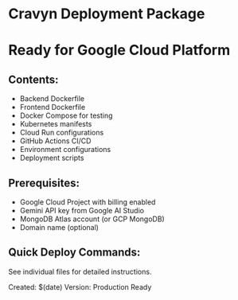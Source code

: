 # Cravyn Deployment Package
# Ready for Google Cloud Platform

## Contents:
- Backend Dockerfile
- Frontend Dockerfile  
- Docker Compose for testing
- Kubernetes manifests
- Cloud Run configurations
- GitHub Actions CI/CD
- Environment configurations
- Deployment scripts

## Prerequisites:
- Google Cloud Project with billing enabled
- Gemini API key from Google AI Studio
- MongoDB Atlas account (or GCP MongoDB)
- Domain name (optional)

## Quick Deploy Commands:
See individual files for detailed instructions.

Created: $(date)
Version: Production Ready